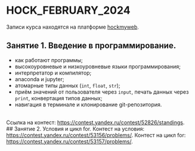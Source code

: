 # HOCK_FEBRUARY_2024

Записи курса находятся на платформе <a href="http://hockmyweb.ru">hockmyweb</a>.

## Занятие 1. Введение в программирование.
* как работают программы;
* высокоуровневые и низкоуровневые языки программирования;
* интерпретатор и компилятор;
* anaconda и jupyter;
* атомарные типы данных (`int`, `float`, `str`);
* приём значений от пользователя через `input`, печать данных через `print`, конвертация типов данных;
* навигация в терминале и клонирование git-репозитория.
<br>
Ссылка на контест: <a href="https://contest.yandex.ru/contest/52826/standings">https://contest.yandex.ru/contest/52826/standings</a>.
<br>
## Занятие 2. Условия и цикл for.
Контест на условия: <a href="https://contest.yandex.ru/contest/53156/problems/">https://contest.yandex.ru/contest/53156/problems/</a>.
Контест на цикл for: <a href="https://contest.yandex.ru/contest/53157/problems/">https://contest.yandex.ru/contest/53157/problems/</a>.